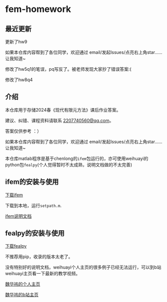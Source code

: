 # fem-homework

## 最近更新

更新了hw9

如果本仓库内容帮到了各位同学，欢迎通过 email/发起Issues/点亮右上角star…… 让我知道~

修改了hw5q1的笔误，pq写反了。被老师发现大家抄了错误答案:(

修改了hw8q4

## 介绍

本仓库用于存储2024春《现代有限元方法》课后作业答案。

建议、纠错、课程资料请联系 2207740560@qq.com。

答案仅供参考 ：）

如果本仓库内容帮到了各位同学，欢迎通过 email/发起Issues/点亮右上角star…… 让我知道~

本仓库matlab程序是基于chenlong的`ifem`包运行的，亦可使用weihuayi的python包`fealpy`(个人觉得暂时不太成熟，说明文档做的不太完善)

## ifem的安装与使用

[下载ifem](https://github.com/lyc102/ifem)

下载到本地，运行`setpath.m`.

[ifem说明文档](https://www.math.uci.edu/~chenlong/ifemdoc/introduction.html)

## fealpy的安装与使用

[下载fealpy](https://github.com/weihuayi/fealpy)

不推荐用pip，收录的版本太老了。

没有特别好的说明文档，weihuayi个人主页的很多例子已经无法运行，可以到b站weihuayi主页看一下最新的教学视频。

[魏华祎的个人主页](www.weihuayi.cn)

[魏华祎的b站主页](https://b23.tv/B7sN0bC)
